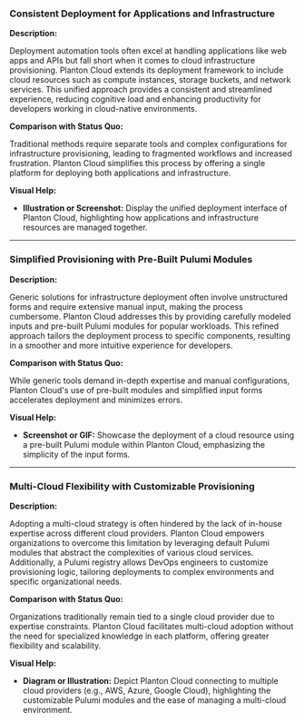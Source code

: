 ### **Consistent Deployment for Applications and Infrastructure**

**Description:**

Deployment automation tools often excel at handling applications like web apps and APIs but fall short when it comes to
cloud infrastructure provisioning. Planton Cloud extends its deployment framework to include cloud resources such as
compute instances, storage buckets, and network services. This unified approach provides a consistent and streamlined
experience, reducing cognitive load and enhancing productivity for developers working in cloud-native environments.

**Comparison with Status Quo:**

Traditional methods require separate tools and complex configurations for infrastructure provisioning, leading to
fragmented workflows and increased frustration. Planton Cloud simplifies this process by offering a single platform for
deploying both applications and infrastructure.

**Visual Help:**

- **Illustration or Screenshot:** Display the unified deployment interface of Planton Cloud, highlighting how
  applications and infrastructure resources are managed together.

---

### **Simplified Provisioning with Pre-Built Pulumi Modules**

**Description:**

Generic solutions for infrastructure deployment often involve unstructured forms and require extensive manual input,
making the process cumbersome. Planton Cloud addresses this by providing carefully modeled inputs and pre-built Pulumi
modules for popular workloads. This refined approach tailors the deployment process to specific components, resulting in
a smoother and more intuitive experience for developers.

**Comparison with Status Quo:**

While generic tools demand in-depth expertise and manual configurations, Planton Cloud's use of pre-built modules and
simplified input forms accelerates deployment and minimizes errors.

**Visual Help:**

- **Screenshot or GIF:** Showcase the deployment of a cloud resource using a pre-built Pulumi module within Planton
  Cloud, emphasizing the simplicity of the input forms.

---

### **Multi-Cloud Flexibility with Customizable Provisioning**

**Description:**

Adopting a multi-cloud strategy is often hindered by the lack of in-house expertise across different cloud providers.
Planton Cloud empowers organizations to overcome this limitation by leveraging default Pulumi modules that abstract the
complexities of various cloud services. Additionally, a Pulumi registry allows DevOps engineers to customize
provisioning logic, tailoring deployments to complex environments and specific organizational needs.

**Comparison with Status Quo:**

Organizations traditionally remain tied to a single cloud provider due to expertise constraints. Planton Cloud
facilitates multi-cloud adoption without the need for specialized knowledge in each platform, offering greater
flexibility and scalability.

**Visual Help:**

- **Diagram or Illustration:** Depict Planton Cloud connecting to multiple cloud providers (e.g., AWS, Azure, Google
  Cloud), highlighting the customizable Pulumi modules and the ease of managing a multi-cloud environment.

